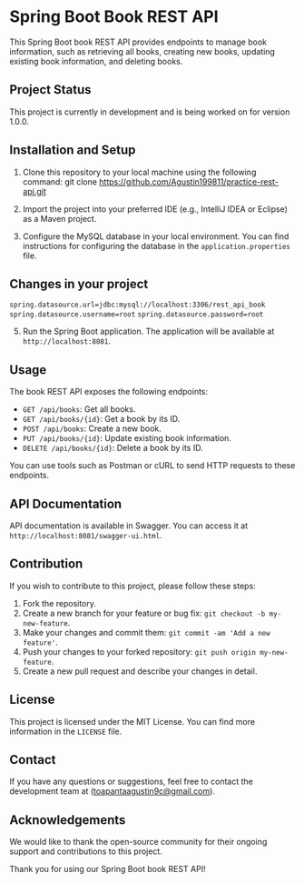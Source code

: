 # Spring Boot Book REST API

This Spring Boot book REST API provides endpoints to manage book information, such as retrieving all books, creating new books, updating existing book information, and deleting books.

## Project Status

This project is currently in development and is being worked on for version 1.0.0.

## Installation and Setup

1. Clone this repository to your local machine using the following command:
git clone https://github.com/Agustin199811/practice-rest-api.git

3. Import the project into your preferred IDE (e.g., IntelliJ IDEA or Eclipse) as a Maven project.

4. Configure the MySQL database in your local environment. You can find instructions for configuring the database in the `application.properties` file.
## Changes in your project

`spring.datasource.url=jdbc:mysql://localhost:3306/rest_api_book`
`spring.datasource.username=root`
`spring.datasource.password=root`

5. Run the Spring Boot application. The application will be available at `http://localhost:8081`.

## Usage

The book REST API exposes the following endpoints:

- `GET /api/books`: Get all books.
- `GET /api/books/{id}`: Get a book by its ID.
- `POST /api/books`: Create a new book.
- `PUT /api/books/{id}`: Update existing book information.
- `DELETE /api/books/{id}`: Delete a book by its ID.

You can use tools such as Postman or cURL to send HTTP requests to these endpoints.

## API Documentation

API documentation is available in Swagger. You can access it at `http://localhost:8081/swagger-ui.html`.

## Contribution

If you wish to contribute to this project, please follow these steps:

1. Fork the repository.
2. Create a new branch for your feature or bug fix: `git checkout -b my-new-feature`.
3. Make your changes and commit them: `git commit -am 'Add a new feature'`.
4. Push your changes to your forked repository: `git push origin my-new-feature`.
5. Create a new pull request and describe your changes in detail.

## License

This project is licensed under the MIT License. You can find more information in the `LICENSE` file.

## Contact

If you have any questions or suggestions, feel free to contact the development team at (toapantaagustin9c@gmail.com).

## Acknowledgements

We would like to thank the open-source community for their ongoing support and contributions to this project.

Thank you for using our Spring Boot book REST API!
